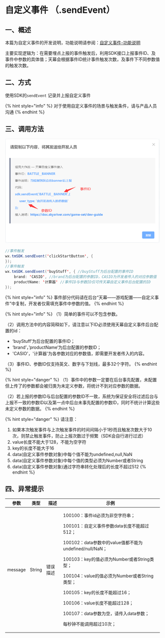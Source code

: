 # 自定义事件 （.sendEvent）

## 一、概述

本篇为自定义事件的开发说明，功能说明请参阅：[自定义事件-功能说明](../../game-set/main-features/diy-event.md)

主要实现逻辑为：在需要埋点上报的事件触发后，利用SDK接口上报事件ID、及事件中参数的具体值；天幕会根据事件ID统计事件触发次数，及事件下不同参数值的触发次数。

## 二、方式

使用SDK的`sendEvent` 记录并上报自定义事件

{% hint style="info" %}
对于使用自定义事件的场景与触发条件，请与产品人员沟通
{% endhint %}

## **三、调用方法**

![](<../../.gitbook/assets/image (319).png>)

```java
//事件触发
wx.tmSDK.sendEvent('clickStartButton', {
});
//事件触发
wx.tmSDK.sendEvent('buyStuff', { //buyStuff为后台配置的事件ID
    brand: 'CASIO', //brand为后台配置的参数ID，CASIO为开发者传入的对应参数值
    productName: '计算器' //事件ID与参数ID仅可传天幕自定义事件后台配置的ID
});
```

{% hint style="info" %}
事件部分代码请在后台“天幕——游戏配置——自定义事件”中复制，开发者仅需填充事件中参数的值。
{% endhint %}

{% hint style="info" %}
（1）简单的事件可以不包含参数。

（2）调用方法中的内容简释如下，请注意以下ID必须使用天幕自定义事件后台配置的id：

* ‘buyStuff’为后台配置的事件ID；
* ‘brand’，’productName‘为后台配置的参数ID；
* 'CASIO'，'计算器'为各参数对应的参数值，即需要开发者传入的内容。

（3）事件ID、参数ID仅支持英文、数字与下划线，最多32个字符。
{% endhint %}

{% hint style="danger" %}
（1）事件中的参数一定要在后台事先配置，未配置但上传了的参数都会被归类为未定义参数，将统计不到对应参数的数据。

（2）若上报的参数ID与后台配置的参数ID不一致，系统为保证安全将过滤后台与上报不一致的参数ID以及第一点中后台未事先配置的参数ID，同时不统计计算这些未定义参数的数据。
{% endhint %}

{% hint style="danger" %}
请注意：

1. 如果本次触发事件与上次触发事件的时间间隔小于1秒而且触发次数大于10次，则禁止触发事件，防止上报次数过于频繁（SDK会自行进行过滤）
2. value长度不能大于128，不能为空字符
3. key的长度不能大于16
4. data(自定义事件参数对象)中每个值不能为undefined,null,NaN
5. data(自定义事件参数对象)中每个值的类型必须为Number或者String
6. data(自定义事件参数对象)通过字符串转化处理后的长度不超过512
{% endhint %}

## 四、异常提示 <a href="yi-chang-ti-shi" id="yi-chang-ti-shi"></a>

| 参数      | 类型     | 描述   | 示例                                                                                                                                                                                                                                                                                                             |
| ------- | ------ | ---- | -------------------------------------------------------------------------------------------------------------------------------------------------------------------------------------------------------------------------------------------------------------------------------------------------------------- |
| message | String | 错误描述 | <p>100100：事件id必须为非空字符串；</p><p>100101：自定义事件参数data长度不能超过512；</p><p>100102：data参数中的value值都不能为undefined/null/NaN；</p><p>100103：key的值必须为Number或者String类型；</p><p>100104：value的值必须为Number或者String类型；</p><p>100105：key的长度不能超过16；</p><p>100106：value长度不能超过128；</p><p>100107：data参数为空，请传入data参数；</p><p>每秒钟不能调用超过10次；</p> |
